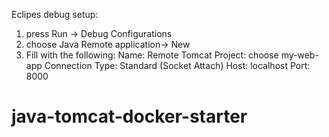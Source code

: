 Eclipes debug setup:

1. press Run -> Debug Configurations
2. choose Java Remote application-> New
3. Fill with the following:
   Name: Remote Tomcat
   Project: choose my-web-app
   Connection Type: Standard (Socket Attach)
   Host: localhost
   Port: 8000
# java-tomcat-docker-starter
